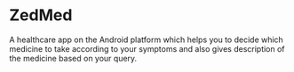 # ZedMed
A healthcare app on the Android platform which helps you to decide which medicine to take according to your symptoms and also gives description of the medicine based on your query.
